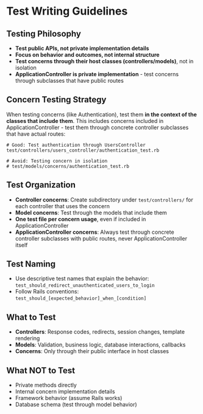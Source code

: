 # Test Writing Guidelines

## Testing Philosophy

- **Test public APIs, not private implementation details**
- **Focus on behavior and outcomes, not internal structure**
- **Test concerns through their host classes (controllers/models)**, not in isolation
- **ApplicationController is private implementation** - test concerns through subclasses that have public routes

## Concern Testing Strategy

When testing concerns (like Authentication), test them **in the context of the classes that include them**. This includes concerns included in ApplicationController - test them through concrete controller subclasses that have actual routes:

```
# Good: Test authentication through UsersController
test/controllers/users_controller/authentication_test.rb

# Avoid: Testing concern in isolation
# test/models/concerns/authentication_test.rb
```

## Test Organization

- **Controller concerns**: Create subdirectory under `test/controllers/` for each controller that uses the concern
- **Model concerns**: Test through the models that include them
- **One test file per concern usage**, even if included in ApplicationController
- **ApplicationController concerns**: Always test through concrete controller subclasses with public routes, never ApplicationController itself

## Test Naming

- Use descriptive test names that explain the behavior: `test_should_redirect_unauthenticated_users_to_login`
- Follow Rails conventions: `test_should_[expected_behavior]_when_[condition]`

## What to Test

- **Controllers**: Response codes, redirects, session changes, template rendering
- **Models**: Validation, business logic, database interactions, callbacks
- **Concerns**: Only through their public interface in host classes

## What NOT to Test

- Private methods directly
- Internal concern implementation details
- Framework behavior (assume Rails works)
- Database schema (test through model behavior)

